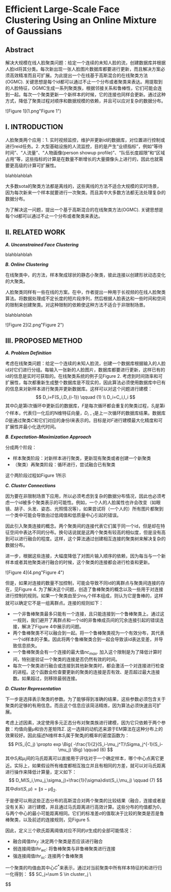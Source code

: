 # Efficient Large-Scale Face Clustering Using an Online Mixture of Gaussians

## Abstract

解决大规模在线人脸聚类问题：给定一个连续的未知人脸的流，创建数据库并根据人脸id将其分类。每次新出现一张人脸图片数据库都要进行更新，而且解决方案必须高效精准而且可扩展。为此提出一个在线基于高斯混合的在线聚类方法(OGMC). 关键思想是每个id都可以通过不止一个分布或者聚类来表达。用提取到的人脸特征，OGMC生成一系列聚类族，根据邻接关系和鲁棒性，它们可能会连到一起。每次一个聚类更新一个新样本的时候，它的连接也同样会更新。通过这种方式，降低了聚类过程对顺序和数据规模的依赖，并且可以应对复杂的数据分布。

![Figure 1](1.png"Figure 1")

## I. INTRODUCTION

人脸聚类两个应用：1. 实时视频监控，维护并更新id的数据库，对位置进行控制或进行reid任务。2. 大型基础设施的人流监控，目的是产生“业绩指标”，例如“等待时间”、“人流量”、“人物画像(person showup profile)”、“队伍长度超限”和“区域占用”等，这些指标的计算是在数量不断增长的大量摄像头上进行的，因此也就需要更高级的计算可扩展性。

blahblahblah

大多数sota的聚类方法都是离线的，这些离线的方法不适合大规模的实时场景，因为每次新来一个样本就要进行一次聚类。而且其中大多数方法都无法处理复杂的数据分布。

为了解决这一问题，提出一个基于高斯混合的在线聚类方法(OGMC). 关键思想是每个id都可以通过不止一个分布或者聚类来表达。



## II. RELATED WORK

***A. Unconstrained Face Clustering***

blahblahblah

***B. Online Clustering***

在线聚类中，<Fully online clustering of evolving data streams into arbitrarily shaped clusters>的方法，样本聚成球状的静态小聚类，彼此连接以创建形状动态变化的大聚类。

人脸聚类同样有一些在线的方案。在<An online algorithm for constrained face clustering in videos>中，作者提出一种用于长视频的在线人脸聚类算法。将数据处理成不定长度的短片段序列，然后根据人脸表达和一些时间和空间的限制来创建聚类。对这种限制的依赖使这种方法不适合于非限制场景。

blahblahblah



![Figure 2](2.png"Figure 2")



## III. PROPOSED METHOD

***A. Problem Definition***

考虑在线聚类问题：给定一个连续的未知人脸流，创建一个数据库根据输入的人脸id对它们进行分组。每输入一张新的人脸图片，数据库都要进行更新，这样已有的id的信息是实时可获取的。在线聚类系统的例子见Figure 2. 考虑到时间效率和可扩展性，每次都重新生成整个数据库是不现实的，因此算法必须使用数据库中已有的信息来对新样本进行聚类并更新数据库。这样可以对这个问题进行建模：
$$
D_i=F(S_i,D_{i-1}) \qquad (1) \\
D_i=C_i,I_i 
$$
其中$D_i$是第i次循环中更新后的数据库，$F$是每次循环都会重复的聚类过程，$S_i$是第i个样本，代表归一化后的N维特征向量，$D_{i-1}$是上一次循环的数据库结果。数据库$D$是通过聚类$C$和它们对应的身份$I$来表示的。目标是对$F$进行建模最大化精度和可扩展性并最小化迭代时间。

***B. Expectation-Maximization Approach***

分成两个阶段：

* 样本聚类阶段：对新样本进行聚类，更新现有聚类或者创建一个新聚类
* （聚类）再聚类阶段：循环进行，尝试融合已有聚类

这个两阶段过程如Figure 1所示

***C. Cluster Connections***

因为要在非限制场景下应用，所以必须考虑到复杂的数据分布情况，因此也必须考虑一个id被多个聚类表示的可能性。例如，一个人的人脸属性也许会改变（如眼镜、胡子、头发、姿态、光照情况等），如果尝试将（一个人的）所有图片都聚到一个类中可能会导致由过低阈值和低质量中心引起的错误。

因此引入聚类连接的概念。两个聚类间的连接代表它们属于同一个id，但是却在特征空间中表达不同的分布。换句话说就是这两个聚类有较高的相似度，但是没有高到可以进行融合的程度。这样，这个算法通过创建相互连接的聚类树来解决复杂的数据分布。

进一步，根据这些连接，大幅度降低了对图片输入顺序的依赖，因为每当与一个新样本或者其他聚类进行融合的时候，这个聚类的连接都会进行检查和更新。

![Figure 4](4.png"Figure 4")

但是，如果对连接的数量不加控制，可能会导致不同id的离群点与聚类间连接的存在，见Figure 4. 为了解决这个问题，创造了鲁棒聚类的概念以及一些用于对连接进行控制的规则。如果一个聚类由至少$ns_r$个样本组成，则认为它是鲁棒的，这样就可以确定它不是一组离群点。连接的规则如下：

* 一个非鲁棒聚类最多只能有一个连接，且只能连接到一个鲁棒聚类上。通过这一规则，我们避开了离群点和一个id的非鲁棒成员间的冗余连接引起的错误连接，解决了Figure 4中展示的问题。
* 两个鲁棒聚类不可以融合到一起。将一个鲁棒聚类视为一个有效分布，其代表一个id样本的子集。因此将两个鲁棒聚类合到一起会导致该id表达变差，并导致信息损失。
* 一个鲁棒聚类会有一个连接的最大值$nc_{max}$. 加入这个限制是为了降低计算时间，特别是验证一个聚类的连接是否仍然有效的时间。
* 每次一个聚类进行融合或连接到其他新聚类时，都会激活一个对连接进行检查的进程。这个函数会检查要更新的聚类的连接是否有效、是否超过最大连接数。如果超过，则移除最弱连接。

***D. Cluster Representation***

下一步是选择表示聚类的参数。为了能够得到准确的结果，这些参数必须包含关于聚类的足够的有用信息。而且这个信息应该简洁精炼，因为算法必须快速且可扩展。

考虑上述因素，决定使用多元正态分布对聚类族进行建模，因为它只依赖于两个参数：均值向量$\mu$和协方差矩阵$\Sigma$. 这一选择的动机还来源于EM算法在这种分布上的效果较好。因此描述N维样本$S_i$属于聚类$j$的概率的密度函数为：
$$
P(S_i|C_j) \propto exp \Big( -\frac{1}{2}(S_i-\mu_j^T)\Sigma_j^{-1}(S_i-\mu_j) \Big) \qquad (6)
$$
其中$S_i$和$\mu_i$间的马氏距离可以直接用于评估对于一个确定样本，哪个中心点离它更近。实际上，如果假设所有维度都相互独立并且有相同的方差，就可以对马氏距离进行操作来降低计算量，定义如下：
$$
D_M(S_i,\mu_j,\sigma_j)=\frac{1}{\sigma}dist(S_i,\mu_j) \qquad (7)
$$
其中$dist(S, \mu)=\lVert s-\mu \rVert_2$.

于是便可以用这些正态分布的高斯混合对两个聚类的比较结果（融合，连接或者是没有关系）进行建模，并且通过马氏距离进行高效计算。这些分布的均值都为0，与两个中心的最小可能距离相同。它们的标准差$\sigma$的值取决于比较的聚类是否是鲁棒聚类，以及前述的连接规则，见Figure 5.

因此，定义三个欧氏距离阈值对应不同的$\sigma$生成的全部可能情况：

* 融合阈值$thr_f$: 决定两个聚类是否应该进行融合
* 弱连接阈值$thr_{wc}$: 将鲁棒聚类与非鲁棒聚类进行连接
* 强连接阈值$thr_{sc}$: 连接两个鲁棒聚类

一个聚类的均值由其中心$C^*$来表示，通过对当前聚类中所有样本特征的和进行归一化得到：
$$
SC_j=\sum S \in cluster_j \\
$$
